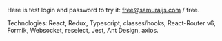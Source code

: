 Here is test login and password to try it: free@samuraijs.com / free.

Technologies: React, Redux, Typescript, classes/hooks, React-Router v6, Formik, Websocket, reselect, Jest, Ant Design, axios.
